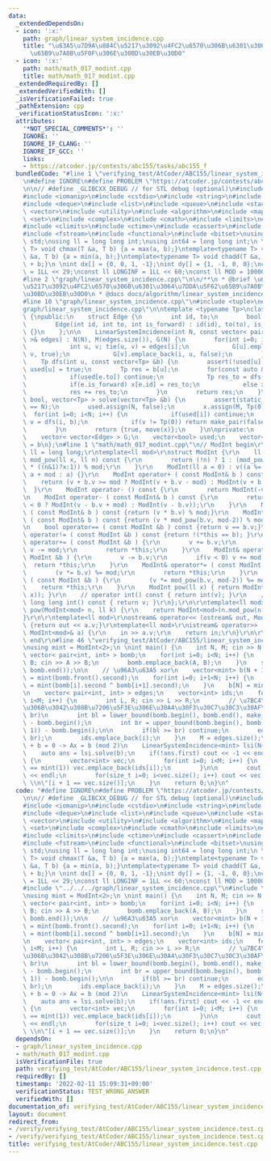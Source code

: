 ```yaml
---
data:
  _extendedDependsOn:
  - icon: ':x:'
    path: graph/linear_system_incidence.cpp
    title: "\u63A5\u7D9A\u884C\u5217\u3092\u4FC2\u6570\u306B\u6301\u3064\u7DDA\u5F62\
      \u65B9\u7A0B\u5F0F\u306E\u30BD\u30EB\u30D0"
  - icon: ':x:'
    path: math/math_017_modint.cpp
    title: math/math_017_modint.cpp
  _extendedRequiredBy: []
  _extendedVerifiedWith: []
  _isVerificationFailed: true
  _pathExtension: cpp
  _verificationStatusIcon: ':x:'
  attributes:
    '*NOT_SPECIAL_COMMENTS*': ''
    IGNORE: ''
    IGNORE_IF_CLANG: ''
    IGNORE_IF_GCC: ''
    links:
    - https://atcoder.jp/contests/abc155/tasks/abc155_f
  bundledCode: "#line 1 \"verifying_test/AtCoder/ABC155/linear_system_incidence.test.cpp\"\
    \n#define IGNORE\n#define PROBLEM \"https://atcoder.jp/contests/abc155/tasks/abc155_f\"\
    \n\n// #define _GLIBCXX_DEBUG // for STL debug (optional)\n#include <iostream>\n\
    #include <iomanip>\n#include <cstdio>\n#include <string>\n#include <cstring>\n\
    #include <deque>\n#include <list>\n#include <queue>\n#include <stack>\n#include\
    \ <vector>\n#include <utility>\n#include <algorithm>\n#include <map>\n#include\
    \ <set>\n#include <complex>\n#include <cmath>\n#include <limits>\n#include <cfloat>\n\
    #include <climits>\n#include <ctime>\n#include <cassert>\n#include <numeric>\n\
    #include <fstream>\n#include <functional>\n#include <bitset>\nusing namespace\
    \ std;\nusing ll = long long int;\nusing int64 = long long int;\n \ntemplate<typename\
    \ T> void chmax(T &a, T b) {a = max(a, b);}\ntemplate<typename T> void chmin(T\
    \ &a, T b) {a = min(a, b);}\ntemplate<typename T> void chadd(T &a, T b) {a = a\
    \ + b;}\n \nint dx[] = {0, 0, 1, -1};\nint dy[] = {1, -1, 0, 0};\nconst int INF\
    \ = 1LL << 29;\nconst ll LONGINF = 1LL << 60;\nconst ll MOD = 1000000007LL;\n\n\
    #line 2 \"graph/linear_system_incidence.cpp\"\n\n/**\n * @brief \u63A5\u7D9A\u884C\
    \u5217\u3092\u4FC2\u6570\u306B\u6301\u3064\u7DDA\u5F62\u65B9\u7A0B\u5F0F\u306E\
    \u30BD\u30EB\u30D0\n * @docs docs/algorithm/linear_system_incidence.md\n */\n\n\
    #line 10 \"graph/linear_system_incidence.cpp\"\n#include <tuple>\n#line 12 \"\
    graph/linear_system_incidence.cpp\"\n\ntemplate <typename Tp>\nclass LinearSystemIncidence\
    \ {\npublic:\n    struct Edge {\n        int id, to;\n        bool is_forward;\n\
    \        Edge(int id, int to, int is_forward) : id(id), to(to), is_forward(is_forward)\
    \ {}\n    };\n\n    LinearSystemIncidence(int N, const vector< pair<int, int>\
    \ >& edges) : N(N), M(edges.size()), G(N) {\n        for(int i=0; i<M; i++) {\n\
    \            int u, v; tie(u, v) = edges[i];\n            G[u].emplace_back(i,\
    \ v, true);\n            G[v].emplace_back(i, u, false);\n        }\n    }\n\n\
    \    Tp dfs(int u, const vector<Tp> &b) {\n        assert(!used[u]);\n       \
    \ used[u] = true;\n        Tp res = b[u];\n        for(const auto &e : G[u]) {\n\
    \            if(used[e.to]) continue;\n            Tp res_to = dfs(e.to, b);\n\
    \            if(e.is_forward) x[e.id] = res_to;\n            else x[e.id] = -res_to;\n\
    \            res += res_to;\n        }\n        return res;\n    }\n\n    pair<\
    \ bool, vector<Tp> > solve(vector<Tp> &b) {\n        assert(static_cast<int>(b.size())\
    \ == N);\n        used.assign(N, false);\n        x.assign(M, Tp(0));\n      \
    \  for(int i=0; i<N; i++) {\n            if(used[i]) continue;\n            Tp\
    \ v = dfs(i, b);\n            if(v != Tp(0)) return make_pair(false, vector<Tp>());\n\
    \        }\n        return {true, move(x)};\n    }\n\nprivate:\n    int N, M;\n\
    \    vector< vector<Edge> > G;\n    vector<bool> used;\n    vector<Tp> x; // Ax\
    \ = b\n};\n#line 1 \"math/math_017_modint.cpp\"\n// ModInt begin\r\n\r\nusing\
    \ ll = long long;\r\ntemplate<ll mod>\r\nstruct ModInt {\r\n    ll v;\r\n    ll\
    \ mod_pow(ll x, ll n) const {\r\n        return (!n) ? 1 : (mod_pow((x*x)%mod,n/2)\
    \ * ((n&1)?x:1)) % mod;\r\n    }\r\n    ModInt(ll a = 0) : v((a %= mod) < 0 ?\
    \ a + mod : a) {}\r\n    ModInt operator+ ( const ModInt& b ) const {\r\n    \
    \    return (v + b.v >= mod ? ModInt(v + b.v - mod) : ModInt(v + b.v));\r\n  \
    \  }\r\n    ModInt operator- () const {\r\n        return ModInt(-v);\r\n    }\r\
    \n    ModInt operator- ( const ModInt& b ) const {\r\n        return (v - b.v\
    \ < 0 ? ModInt(v - b.v + mod) : ModInt(v - b.v));\r\n    }\r\n    ModInt operator*\
    \ ( const ModInt& b ) const {return (v * b.v) % mod;}\r\n    ModInt operator/\
    \ ( const ModInt& b ) const {return (v * mod_pow(b.v, mod-2)) % mod;}\r\n    \r\
    \n    bool operator== ( const ModInt &b ) const {return v == b.v;}\r\n    bool\
    \ operator!= ( const ModInt &b ) const {return !(*this == b); }\r\n    ModInt&\
    \ operator+= ( const ModInt &b ) {\r\n        v += b.v;\r\n        if(v >= mod)\
    \ v -= mod;\r\n        return *this;\r\n    }\r\n    ModInt& operator-= ( const\
    \ ModInt &b ) {\r\n        v -= b.v;\r\n        if(v < 0) v += mod;\r\n      \
    \  return *this;\r\n    }\r\n    ModInt& operator*= ( const ModInt &b ) {\r\n\
    \        (v *= b.v) %= mod;\r\n        return *this;\r\n    }\r\n    ModInt& operator/=\
    \ ( const ModInt &b ) {\r\n        (v *= mod_pow(b.v, mod-2)) %= mod;\r\n    \
    \    return *this;\r\n    }\r\n    ModInt pow(ll x) { return ModInt(mod_pow(v,\
    \ x)); }\r\n    // operator int() const { return int(v); }\r\n    // operator\
    \ long long int() const { return v; }\r\n};\r\n\r\ntemplate<ll mod>\r\nModInt<mod>\
    \ pow(ModInt<mod> n, ll k) {\r\n    return ModInt<mod>(n.mod_pow(n.v, k));\r\n\
    }\r\n\r\ntemplate<ll mod>\r\nostream& operator<< (ostream& out, ModInt<mod> a)\
    \ {return out << a.v;}\r\ntemplate<ll mod>\r\nistream& operator>> (istream& in,\
    \ ModInt<mod>& a) {\r\n    in >> a.v;\r\n    return in;\r\n}\r\n\r\n// ModInt\
    \ end\r\n#line 46 \"verifying_test/AtCoder/ABC155/linear_system_incidence.test.cpp\"\
    \nusing mint = ModInt<2>;\n \nint main() {\n    int N, M; cin >> N >> M;\n   \
    \ vector< pair<int, int> > bomb;\n    for(int i=0; i<N; i++) {\n        int A,\
    \ B; cin >> A >> B;\n        bomb.emplace_back(A, B);\n    }\n    sort(bomb.begin(),\
    \ bomb.end());\n\n    // \u96A3\u63A5 xor\n    vector<mint> b(N + 1);\n    b[0]\
    \ = mint(bomb.front().second);\n    for(int i=0; i+1<N; i++) {\n        b[i+1]\
    \ = mint(bomb[i].second ^ bomb[i+1].second);\n    }\n    b[N] = mint(bomb.back().second);\n\
    \n    vector< pair<int, int> > edges;\n    vector<int> ids;\n    for(int i=0;\
    \ i<M; i++) {\n        int L, R; cin >> L >> R;\n        // \u7BC4\u56F2\u5185\
    \u306B\u3042\u308B\u7206\u5F3E\u306E\u30A4\u30F3\u30C7\u30C3\u30AF\u30B9 [bl,\
    \ br)\n        int bl = lower_bound(bomb.begin(), bomb.end(), make_pair(L, 0))\
    \ - bomb.begin();\n        int br = upper_bound(bomb.begin(), bomb.end(), make_pair(R,\
    \ 1)) - bomb.begin();\n\n        if(bl >= br) continue;\n        edges.emplace_back(bl,\
    \ br);\n        ids.emplace_back(i);\n    }\n    M = edges.size();\n\n    // Ax\
    \ + b = 0 -> Ax = b (mod 2)\n    LinearSystemIncidence<mint> lsi(N+1, edges);\n\
    \    auto ans = lsi.solve(b);\n    if(!ans.first) cout << -1 << endl;\n    else\
    \ {\n        vector<int> vec;\n        for(int i=0; i<M; i++) {\n            if(ans.second[i]\
    \ == mint(1)) vec.emplace_back(ids[i]);\n        }\n\n        cout << vec.size()\
    \ << endl;\n        for(size_t i=0; i<vec.size(); i++) cout << vec[i] + 1 << \"\
    \ \\n\"[i + 1 == vec.size()];\n    }\n    return 0;\n}\n"
  code: "#define IGNORE\n#define PROBLEM \"https://atcoder.jp/contests/abc155/tasks/abc155_f\"\
    \n\n// #define _GLIBCXX_DEBUG // for STL debug (optional)\n#include <iostream>\n\
    #include <iomanip>\n#include <cstdio>\n#include <string>\n#include <cstring>\n\
    #include <deque>\n#include <list>\n#include <queue>\n#include <stack>\n#include\
    \ <vector>\n#include <utility>\n#include <algorithm>\n#include <map>\n#include\
    \ <set>\n#include <complex>\n#include <cmath>\n#include <limits>\n#include <cfloat>\n\
    #include <climits>\n#include <ctime>\n#include <cassert>\n#include <numeric>\n\
    #include <fstream>\n#include <functional>\n#include <bitset>\nusing namespace\
    \ std;\nusing ll = long long int;\nusing int64 = long long int;\n \ntemplate<typename\
    \ T> void chmax(T &a, T b) {a = max(a, b);}\ntemplate<typename T> void chmin(T\
    \ &a, T b) {a = min(a, b);}\ntemplate<typename T> void chadd(T &a, T b) {a = a\
    \ + b;}\n \nint dx[] = {0, 0, 1, -1};\nint dy[] = {1, -1, 0, 0};\nconst int INF\
    \ = 1LL << 29;\nconst ll LONGINF = 1LL << 60;\nconst ll MOD = 1000000007LL;\n\n\
    #include \"../../../graph/linear_system_incidence.cpp\"\n#include \"../../../math/math_017_modint.cpp\"\
    \nusing mint = ModInt<2>;\n \nint main() {\n    int N, M; cin >> N >> M;\n   \
    \ vector< pair<int, int> > bomb;\n    for(int i=0; i<N; i++) {\n        int A,\
    \ B; cin >> A >> B;\n        bomb.emplace_back(A, B);\n    }\n    sort(bomb.begin(),\
    \ bomb.end());\n\n    // \u96A3\u63A5 xor\n    vector<mint> b(N + 1);\n    b[0]\
    \ = mint(bomb.front().second);\n    for(int i=0; i+1<N; i++) {\n        b[i+1]\
    \ = mint(bomb[i].second ^ bomb[i+1].second);\n    }\n    b[N] = mint(bomb.back().second);\n\
    \n    vector< pair<int, int> > edges;\n    vector<int> ids;\n    for(int i=0;\
    \ i<M; i++) {\n        int L, R; cin >> L >> R;\n        // \u7BC4\u56F2\u5185\
    \u306B\u3042\u308B\u7206\u5F3E\u306E\u30A4\u30F3\u30C7\u30C3\u30AF\u30B9 [bl,\
    \ br)\n        int bl = lower_bound(bomb.begin(), bomb.end(), make_pair(L, 0))\
    \ - bomb.begin();\n        int br = upper_bound(bomb.begin(), bomb.end(), make_pair(R,\
    \ 1)) - bomb.begin();\n\n        if(bl >= br) continue;\n        edges.emplace_back(bl,\
    \ br);\n        ids.emplace_back(i);\n    }\n    M = edges.size();\n\n    // Ax\
    \ + b = 0 -> Ax = b (mod 2)\n    LinearSystemIncidence<mint> lsi(N+1, edges);\n\
    \    auto ans = lsi.solve(b);\n    if(!ans.first) cout << -1 << endl;\n    else\
    \ {\n        vector<int> vec;\n        for(int i=0; i<M; i++) {\n            if(ans.second[i]\
    \ == mint(1)) vec.emplace_back(ids[i]);\n        }\n\n        cout << vec.size()\
    \ << endl;\n        for(size_t i=0; i<vec.size(); i++) cout << vec[i] + 1 << \"\
    \ \\n\"[i + 1 == vec.size()];\n    }\n    return 0;\n}\n"
  dependsOn:
  - graph/linear_system_incidence.cpp
  - math/math_017_modint.cpp
  isVerificationFile: true
  path: verifying_test/AtCoder/ABC155/linear_system_incidence.test.cpp
  requiredBy: []
  timestamp: '2022-02-11 15:09:31+09:00'
  verificationStatus: TEST_WRONG_ANSWER
  verifiedWith: []
documentation_of: verifying_test/AtCoder/ABC155/linear_system_incidence.test.cpp
layout: document
redirect_from:
- /verify/verifying_test/AtCoder/ABC155/linear_system_incidence.test.cpp
- /verify/verifying_test/AtCoder/ABC155/linear_system_incidence.test.cpp.html
title: verifying_test/AtCoder/ABC155/linear_system_incidence.test.cpp
---
```

